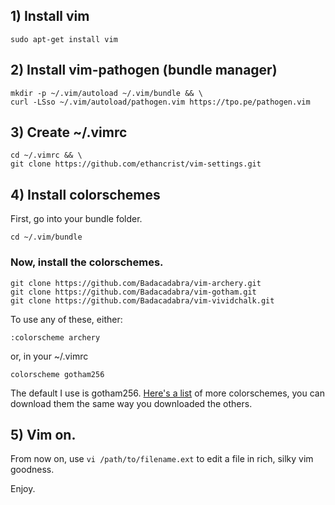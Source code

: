 ## 1) Install vim
```ubuntu
sudo apt-get install vim
```

## 2) Install vim-pathogen (bundle manager)
```ubuntu
mkdir -p ~/.vim/autoload ~/.vim/bundle && \
curl -LSso ~/.vim/autoload/pathogen.vim https://tpo.pe/pathogen.vim
```

## 3) Create ~/.vimrc
```ubuntu
cd ~/.vimrc && \
git clone https://github.com/ethancrist/vim-settings.git
```

## 4) Install colorschemes
First, go into your bundle folder.
```ubuntu
cd ~/.vim/bundle
```

### Now, install the colorschemes.
```ubuntu
git clone https://github.com/Badacadabra/vim-archery.git
git clone https://github.com/Badacadabra/vim-gotham.git
git clone https://github.com/Badacadabra/vim-vividchalk.git
```

To use any of these, either:
```vim
:colorscheme archery 
```

or, in your ~/.vimrc
```vim
colorscheme gotham256
```

The default I use is gotham256. [Here's a list](https://github.com/rafi/awesome-vim-colorschemes) of more colorschemes, you can download them the same way you downloaded the others.

## 5) Vim on.
From now on, use ```vi /path/to/filename.ext``` to edit a file in rich, silky vim goodness.

Enjoy.

